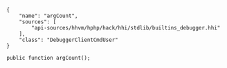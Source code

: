 ``` yamlmeta
{
    "name": "argCount",
    "sources": [
        "api-sources/hhvm/hphp/hack/hhi/stdlib/builtins_debugger.hhi"
    ],
    "class": "DebuggerClientCmdUser"
}
```




``` Hack
public function argCount();
```
<!-- HHAPIDOC -->

